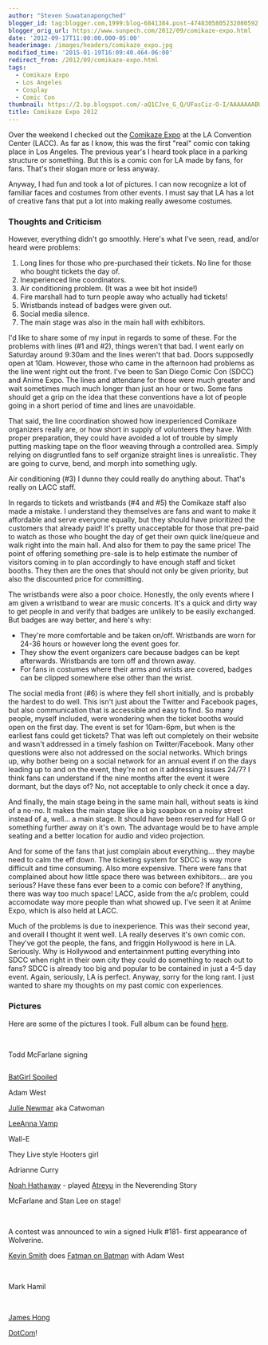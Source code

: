 ```yaml
---
author: "Steven Suwatanapongched"
blogger_id: tag:blogger.com,1999:blog-6841384.post-4748305805232080592
blogger_orig_url: https://www.sunpech.com/2012/09/comikaze-expo.html
date: '2012-09-17T11:00:00.000-05:00'
headerimage: /images/headers/comikaze_expo.jpg
modified_time: '2015-01-19T16:09:40.464-06:00'
redirect_from: /2012/09/comikaze-expo.html
tags:
  - Comikaze Expo
  - Los Angeles
  - Cosplay
  - Comic Con
thumbnail: https://2.bp.blogspot.com/-aQ1CJve_G_Q/UFasCiz-O-I/AAAAAAABUpk/HdBWXzud--4/s800/2012-09-16-79.jpg
title: Comikaze Expo 2012
---
```



Over the weekend I checked out the <a href="https://comikazeexpo.com/">Comikaze Expo</a> at the LA Convention Center (LACC). As far as I know, this was the first "real" comic con taking place in Los Angeles. The previous year's I heard took place in a parking structure or something. But this is a comic con for LA made by fans, for fans. That's their slogan more or less anyway.

Anyway, I had fun and took a lot of pictures. I can now recognize a lot of familiar faces and costumes from other events. I must say that LA has a lot of creative fans that put a lot into making really awesome costumes.

### Thoughts and Criticism

However, everything didn't go smoothly. Here's what I've seen, read, and/or heard were problems:

<ol>
  <li>Long lines for those who pre-purchased their tickets. No line for those who bought tickets the day of.</li>
  <li>Inexperienced line coordinators.</li>
  <li>Air conditioning problem. (It was a wee bit hot inside!)</li>
  <li>Fire marshall had to turn people away who actually had tickets!</li>
  <li>Wristbands instead of badges were given out.</li>
  <li>Social media silence.</li>
  <li>The main stage was also in the main hall with exhibitors.</li>
</ol>

I'd like to share some of my input in regards to some of these.
For the problems with lines (#1 and #2), things weren't that bad. I went early on Saturday around 9:30am and the lines weren't that bad. Doors supposedly open at 10am. However, those who came in the afternoon had problems as the line went right out the front. I've been to San Diego Comic Con (SDCC) and Anime Expo. The lines and attendane for those were much greater and wait sometimes much much longer than just an hour or two. Some fans should get a grip on the idea that these conventions have a lot of people going in a short period of time and lines are unavoidable.

That said, the line coordination showed how inexperienced Comikaze organizers really are, or how short in supply of volunteers they have. With proper preparation, they could have avoided a lot of trouble by simply putting masking tape on the floor weaving through a controlled area. Simply relying on disgruntled fans to self organize straight lines is unrealistic. They are going to curve, bend, and morph into something ugly.

Air conditioning (#3) I dunno they could really do anything about. That's really on LACC staff.

In regards to tickets and wristbands (#4 and #5) the Comikaze staff also made a mistake. I understand they themselves are fans and want to make it affordable and serve everyone equally, but they should have prioritized the customers that already paid! It's pretty unacceptable for those that pre-paid to watch as those who bought the day of get their own quick line/queue and walk right into the main hall. And also for them to pay the same price! The point of offering something pre-sale is to help estimate the number of visitors coming in to plan accordingly to have enough staff and ticket booths. They then are the ones that should not only be given priority, but also the discounted price for committing.

The wristbands were also a poor choice. Honestly, the only events where I am given a wristband to wear are music concerts. It's a quick and dirty way to get people in and verify that badges are unlikely to be easily exchanged. But badges are way better, and here's why:

<ul>
  <li>They're more comfortable and be taken on/off. Wristbands are worn for 24-36 hours or however long the event goes for.</li>
  <li>They show the event organizers care because badges can be kept afterwards. Wristbands are torn off and thrown away.</li>
  <li>For fans in costumes where their arms and wrists are covered, badges can be clipped somewhere else other than the wrist.</li>
</ul>

The social media front (#6) is where they fell short initially, and is probably the hardest to do well. This isn't just about the Twitter and Facebook pages, but also communication that is accessible and easy to find. So many people, myself included, were wondering when the ticket booths would open on the first day. The event is set for 10am-6pm, but when is the earliest fans could get tickets? That was left out completely on their website and wasn't addressed in a timely fashion on Twitter/Facebook. Many other questions were also not addressed on the social networks. Which brings up, why bother being on a social network for an annual event if on the days leading up to and on the event, they're not on it addressing issues 24/7? I think fans can understand if the nine months after the event it were dormant, but the days of? No, not acceptable to only check it once a day.

And finally, the main stage being in the same main hall, without seats is kind of a no-no. It makes the main stage like a big soapbox on a noisy street instead of a, well... a main stage. It should have been reserved for Hall G or something further away on it's own. The advantage would be to have ample seating and a better location for audio and video projection.

And for some of the fans that just complain about everything... they maybe need to calm the eff down. The ticketing system for SDCC is way more difficult and time consuming. Also more expensive. There were fans that complained about how little space there was between exhibitors... are you serious? Have these fans ever been to a comic con before? If anything, there was way too much space! LACC, aside from the a/c problem, could accomodate way more people than what showed up. I've seen it at Anime Expo, which is also held at LACC.

Much of the problems is due to inexperience. This was their second year, and overall I thought it went well. LA really deserves it's own comic con. They've got the people, the fans, and friggin Hollywood is here in LA. Seriously. Why is Hollywood and entertainment putting everything into SDCC when right in their own city they could do something to reach out to fans? SDCC is already too big and popular to be contained in just a 4-5 day event. Again, seriously, LA is perfect.
Anyway, sorry for the long rant. I just wanted to share my thoughts on my past comic con experiences.

### Pictures

Here are some of the pictures I took. Full album can be found <a href="https://picasaweb.google.com/101693597219413173200/2012Comikaze">here</a>.

<img   border="0" src="https://2.bp.blogspot.com/-aQ1CJve_G_Q/UFasCiz-O-I/AAAAAAABUpk/HdBWXzud--4/s800/2012-09-16-79.jpg" alt="" />

<img   border="0" src="https://1.bp.blogspot.com/-QD7mA82cSuI/UFaqXNdAQyI/AAAAAAABUcM/tJz5KouzHJI/s800/2012-09-15-490.jpg" alt="" />

<img   border="0" src="https://3.bp.blogspot.com/-K0ayqwZMAvU/UFapXckBs1I/AAAAAAABUUM/md5vW4_GKGU/s800/2012-09-15-28.jpg" alt="" />

<img   border="0" src="https://4.bp.blogspot.com/-mobHIpShlpY/UFapa0Nh3eI/AAAAAAABUUk/7I1o5jIeH6k/s800/2012-09-15-32.jpg" alt="" />

Todd McFarlane signing
<img   border="0" src="https://1.bp.blogspot.com/-Af8qTU4ITh0/UFapckvlmcI/AAAAAAABUU0/CLwpV9CpJGg/s800/2012-09-15-48.jpg" alt="" />

<img   border="0" src="https://2.bp.blogspot.com/-TZm-cR4reGE/UFapitKClSI/AAAAAAABUVk/0lUkwWaDWxU/s800/2012-09-15-72.jpg" alt="" />

<a href="https://www.batgirlspoiled.com/">BatGirl Spoiled</a>
<img   border="0" src="https://3.bp.blogspot.com/-P18Jz7CT2yI/UFapqrViY7I/AAAAAAABUWc/FRz8HcGCq0M/s800/2012-09-15-125.jpg" alt="" />

Adam West
<img   border="0" src="https://4.bp.blogspot.com/-MKS1mVjKxhs/UFapsl-PrzI/AAAAAAABUWs/aAVhdjm7ugQ/s800/2012-09-15-134.jpg" alt="" />

<a href="https://en.wikipedia.org/wiki/Julie_Newmar">Julie Newmar</a> aka Catwoman
<img   border="0" src="https://1.bp.blogspot.com/-tse8ijZIqgc/UFapthzWdRI/AAAAAAABUW0/cgncHQCKcxw/s800/2012-09-15-139.jpg" alt="" />

<a href="https://www.leeannavamp.com/">LeeAnna Vamp</a>
<img   border="0" src="https://1.bp.blogspot.com/-uw2TSLC3Bdo/UFapxpdP5GI/AAAAAAABUXU/nKGhIbfIIWE/s800/2012-09-15-155.jpg" alt="" />

Wall-E
<img   border="0" src="https://4.bp.blogspot.com/-9TNbSHNVK9Y/UFap4HIMoTI/AAAAAAABUYE/g_4jD72tc94/s800/2012-09-15-167.jpg" alt="" />

They Live style Hooters girl
<img   border="0" src="https://3.bp.blogspot.com/-_eIQMdEGNCg/UFap5RF1DxI/AAAAAAABUYM/_fHbovjBBvs/s800/2012-09-15-169.jpg" alt="" />

Adrianne Curry
<img   border="0" src="https://3.bp.blogspot.com/-lQhqcT0W1qs/UFap8AAeh1I/AAAAAAABUYk/UBBUjDNd0rI/s800/2012-09-15-185.jpg" alt="" />

<a href="https://en.wikipedia.org/wiki/Noah_Hathaway">Noah Hathaway</a> - played <a href="https://en.wikipedia.org/wiki/Characters_of_The_Neverending_Story#Atreyu">Atreyu</a> in the Neverending Story
<img   border="0" src="https://3.bp.blogspot.com/-kbwcqnnXUIw/UFaqBp5gy-I/AAAAAAABUZU/6NkNc1uZ820/s800/2012-09-15-210.jpg" alt="" />

McFarlane and Stan Lee on stage!
<img   border="0" src="https://1.bp.blogspot.com/-uaKeEv7zcMA/UFaqGpr6d6I/AAAAAAABUZ8/kJ8ZddrkqPU/s800/2012-09-15-265.jpg" alt="" />

<img   border="0" src="https://3.bp.blogspot.com/-0sn6qoEbWWk/UFaqF6s5KoI/AAAAAAABUZ0/SLrrPS5oFMY/s800/2012-09-15-257.jpg" alt="" />

<img   border="0" src="https://4.bp.blogspot.com/-84HaDqJHmjw/UFaqHtuRlWI/AAAAAAABUaE/e4SCtveyDU4/s800/2012-09-15-269.jpg" alt="" />

<img   border="0" src="https://3.bp.blogspot.com/-2xg_lqHdMx0/UFaqV9QrTZI/AAAAAAABUcE/XUnwUU1GHaw/s800/2012-09-15-489.jpg" alt="" />

A contest was announced to win a signed Hulk #181- first appearance of Wolverine.
<img   border="0" src="https://2.bp.blogspot.com/-AweGpXcwp6c/UFaqex9CuqI/AAAAAAABUdM/tnI0-kcI1ow/s800/2012-09-15-512.jpg" alt="" />

<a href="https://en.wikipedia.org/wiki/Kevin_Smith">Kevin Smith</a> does <a href="https://smodcast.com/channels/fatman-on-batman/">Fatman on Batman</a> with Adam West
<img   border="0" src="https://2.bp.blogspot.com/-2dgBv7V_gGk/UFaqhciBmeI/AAAAAAABUdk/V_z5Mq_PeRw/s800/2012-09-15-547.jpg" alt="" />

<img   border="0" src="https://4.bp.blogspot.com/-nhXLC88z_84/UFaqvxrqUtI/AAAAAAABUfw/7HADd_Lf0Dg/s800/2012-09-15-723.jpg" alt="" />

<img   border="0" src="https://1.bp.blogspot.com/-NPEBYHi-sbY/UFaqk1EzyZI/AAAAAAABUeE/fC7eXq77w3o/s800/2012-09-15-600.jpg" alt="" />

<img   border="0" src="https://1.bp.blogspot.com/-r2XpzvD7hJg/UFaq5cltNxI/AAAAAAABUg0/gAFfHdcw76I/s800/2012-09-15-772.jpg" alt="" />

<img   border="0" src="https://2.bp.blogspot.com/-9figCgT0uS8/UFaq8LpNksI/AAAAAAABUhM/VnTQce_LQD8/s800/2012-09-15-778.jpg" alt="" />

Mark Hamil
<img   border="0" src="https://4.bp.blogspot.com/-NraqC5LpP3I/UFarFINxlBI/AAAAAAABUic/0nSdh6E6DvU/s800/2012-09-15-813.jpg" alt="" />

<img   border="0" src="https://3.bp.blogspot.com/-ms_Py7OW7fU/UFarHI4j0JI/AAAAAAABUis/TbNfiYgGwfk/s800/2012-09-15-818.jpg" alt="" />

<img   border="0" src="https://4.bp.blogspot.com/-36Bf_Qbp8_U/UFarSbWi-kI/AAAAAAABUj8/UaOiptThVvk/s800/2012-09-15-850.jpg" alt="" />

<img   border="0" src="https://3.bp.blogspot.com/-CwHSHVPfE7w/UFarWMy7TyI/AAAAAAABUkc/tlmgtCfVVuQ/s800/2012-09-15-878.jpg" alt="" />

<img   border="0" src="https://4.bp.blogspot.com/-c07bND1KlEw/UFargWqV_CI/AAAAAAABUlk/V2pm-ca2GSo/s800/2012-09-15-891.jpg" alt="" />

<img   border="0" src="https://2.bp.blogspot.com/-4TU77lAlIjE/UFarlOE6MAI/AAAAAAABUmE/eRM-rfnmygM/s800/2012-09-16-7.jpg" alt="" />

<a href="https://en.wikipedia.org/wiki/James_Hong">James Hong</a>
<img   border="0" src="https://2.bp.blogspot.com/-ySDg3ay7vss/UFarnI2oE2I/AAAAAAABUmU/fL_aETpiUsk/s800/2012-09-16-10.jpg" alt="" />

<a href="https://en.wikipedia.org/wiki/List_of_30_Rock_characters#Dot_Com">DotCom</a>!
<img   border="0" src="https://4.bp.blogspot.com/-r_f2hNrjuNA/UFarpcw1RII/AAAAAAABUmk/0aprOCxiesU/s800/2012-09-16-17.jpg" alt="" />

<img   border="0" src="https://3.bp.blogspot.com/-iX5YJuYTZis/UFarybyYisI/AAAAAAABUnk/D51ldG9l6ms/s800/2012-09-16-29.jpg" alt="" />

<img   border="0" src="https://1.bp.blogspot.com/-IqagrJEK1Sw/UFarzT6PrsI/AAAAAAABUns/7TOpOqNWisw/s800/2012-09-16-31.jpg" alt="" />

<img   border="0" src="https://4.bp.blogspot.com/-qVkzs794OAE/UFar0Ds273I/AAAAAAABUn0/WAjDL9WAC04/s800/2012-09-16-38.jpg" alt="" />

<img   border="0" src="https://4.bp.blogspot.com/-0_L79hNC2nY/UFar1Ce3ImI/AAAAAAABUn8/VPvx-KiMmAk/s800/2012-09-16-43.jpg" alt="" />

<img   border="0" src="https://2.bp.blogspot.com/-tj8tkM1wXpc/UFar2wgC3II/AAAAAAABUoE/fHimG1Teng0/s800/2012-09-16-47.jpg" alt="" />

<img   border="0" src="https://4.bp.blogspot.com/-_6bTVXQ_BW4/UFar57cMkdI/AAAAAAABUoc/PphEeyC6k2A/s800/2012-09-16-53.jpg" alt="" />

<img   border="0" src="https://1.bp.blogspot.com/-KtGsnjWZrdw/UFar99lETSI/AAAAAAABUo8/FZH4RydiV5Y/s800/2012-09-16-64.jpg" alt="" />

<img   border="0" src="https://3.bp.blogspot.com/-8LQthKzzow8/UFar78GJ9_I/AAAAAAABUos/mXg7ugDcpEo/s800/2012-09-16-61.jpg" alt="" />